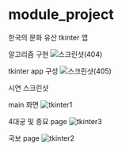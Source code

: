 # module_project
한국의 문화 유산 tkinter 앱

알고리즘 구현
![스크린샷(404)](https://user-images.githubusercontent.com/65655570/215270959-415cb441-42e9-4b0b-9361-e11c304118cf.png)

tkinter app 구성
![스크린샷(405)](https://user-images.githubusercontent.com/65655570/215270966-7ae6a30d-9a0c-4f76-b015-5b2e4236ba23.png)


시연 스크린샷

main 화면
![tkinter1](https://user-images.githubusercontent.com/65655570/215270976-81296c00-6ada-43c3-9650-eef36f8037db.png)

4대궁 및 종묘 page
![tkinter3](https://user-images.githubusercontent.com/65655570/215271164-60bd19e3-2065-4935-b6da-87b71dc9b8bc.png)

국보 page
![tkinter2](https://user-images.githubusercontent.com/65655570/215271167-09a19274-470c-46e6-ae37-5d5a7585d872.png)
